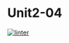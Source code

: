 # Unit2-04
[![linter](https://github.com/Rober-Smith/Unit2-04/workflows/linter/badge.svg)](https://github.com/marketplace/actions/super-linter)         

